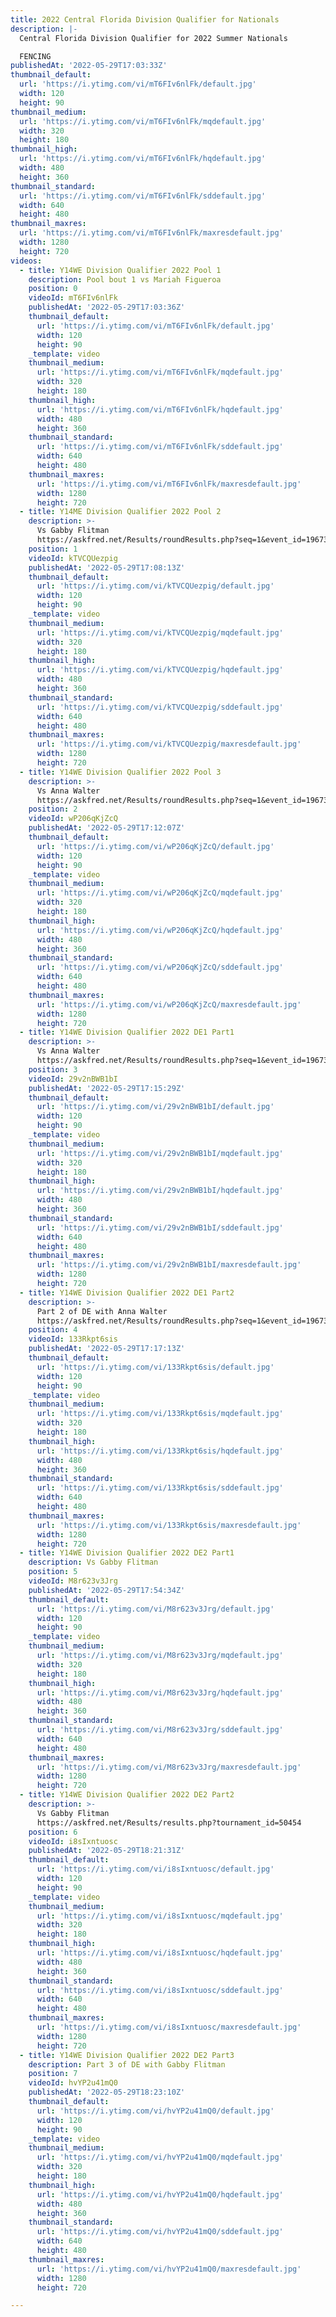 ```yaml
---
title: 2022 Central Florida Division Qualifier for Nationals
description: |-
  Central Florida Division Qualifier for 2022 Summer Nationals

  FENCING
publishedAt: '2022-05-29T17:03:33Z'
thumbnail_default:
  url: 'https://i.ytimg.com/vi/mT6FIv6nlFk/default.jpg'
  width: 120
  height: 90
thumbnail_medium:
  url: 'https://i.ytimg.com/vi/mT6FIv6nlFk/mqdefault.jpg'
  width: 320
  height: 180
thumbnail_high:
  url: 'https://i.ytimg.com/vi/mT6FIv6nlFk/hqdefault.jpg'
  width: 480
  height: 360
thumbnail_standard:
  url: 'https://i.ytimg.com/vi/mT6FIv6nlFk/sddefault.jpg'
  width: 640
  height: 480
thumbnail_maxres:
  url: 'https://i.ytimg.com/vi/mT6FIv6nlFk/maxresdefault.jpg'
  width: 1280
  height: 720
videos:
  - title: Y14WE Division Qualifier 2022 Pool 1
    description: Pool bout 1 vs Mariah Figueroa
    position: 0
    videoId: mT6FIv6nlFk
    publishedAt: '2022-05-29T17:03:36Z'
    thumbnail_default:
      url: 'https://i.ytimg.com/vi/mT6FIv6nlFk/default.jpg'
      width: 120
      height: 90
    _template: video
    thumbnail_medium:
      url: 'https://i.ytimg.com/vi/mT6FIv6nlFk/mqdefault.jpg'
      width: 320
      height: 180
    thumbnail_high:
      url: 'https://i.ytimg.com/vi/mT6FIv6nlFk/hqdefault.jpg'
      width: 480
      height: 360
    thumbnail_standard:
      url: 'https://i.ytimg.com/vi/mT6FIv6nlFk/sddefault.jpg'
      width: 640
      height: 480
    thumbnail_maxres:
      url: 'https://i.ytimg.com/vi/mT6FIv6nlFk/maxresdefault.jpg'
      width: 1280
      height: 720
  - title: Y14ME Division Qualifier 2022 Pool 2
    description: >-
      Vs Gabby Flitman
      https://askfred.net/Results/roundResults.php?seq=1&event_id=196735
    position: 1
    videoId: kTVCQUezpig
    publishedAt: '2022-05-29T17:08:13Z'
    thumbnail_default:
      url: 'https://i.ytimg.com/vi/kTVCQUezpig/default.jpg'
      width: 120
      height: 90
    _template: video
    thumbnail_medium:
      url: 'https://i.ytimg.com/vi/kTVCQUezpig/mqdefault.jpg'
      width: 320
      height: 180
    thumbnail_high:
      url: 'https://i.ytimg.com/vi/kTVCQUezpig/hqdefault.jpg'
      width: 480
      height: 360
    thumbnail_standard:
      url: 'https://i.ytimg.com/vi/kTVCQUezpig/sddefault.jpg'
      width: 640
      height: 480
    thumbnail_maxres:
      url: 'https://i.ytimg.com/vi/kTVCQUezpig/maxresdefault.jpg'
      width: 1280
      height: 720
  - title: Y14WE Division Qualifier 2022 Pool 3
    description: >-
      Vs Anna Walter
      https://askfred.net/Results/roundResults.php?seq=1&event_id=196735
    position: 2
    videoId: wP206qKjZcQ
    publishedAt: '2022-05-29T17:12:07Z'
    thumbnail_default:
      url: 'https://i.ytimg.com/vi/wP206qKjZcQ/default.jpg'
      width: 120
      height: 90
    _template: video
    thumbnail_medium:
      url: 'https://i.ytimg.com/vi/wP206qKjZcQ/mqdefault.jpg'
      width: 320
      height: 180
    thumbnail_high:
      url: 'https://i.ytimg.com/vi/wP206qKjZcQ/hqdefault.jpg'
      width: 480
      height: 360
    thumbnail_standard:
      url: 'https://i.ytimg.com/vi/wP206qKjZcQ/sddefault.jpg'
      width: 640
      height: 480
    thumbnail_maxres:
      url: 'https://i.ytimg.com/vi/wP206qKjZcQ/maxresdefault.jpg'
      width: 1280
      height: 720
  - title: Y14WE Division Qualifier 2022 DE1 Part1
    description: >-
      Vs Anna Walter
      https://askfred.net/Results/roundResults.php?seq=1&event_id=196735
    position: 3
    videoId: 29v2nBWB1bI
    publishedAt: '2022-05-29T17:15:29Z'
    thumbnail_default:
      url: 'https://i.ytimg.com/vi/29v2nBWB1bI/default.jpg'
      width: 120
      height: 90
    _template: video
    thumbnail_medium:
      url: 'https://i.ytimg.com/vi/29v2nBWB1bI/mqdefault.jpg'
      width: 320
      height: 180
    thumbnail_high:
      url: 'https://i.ytimg.com/vi/29v2nBWB1bI/hqdefault.jpg'
      width: 480
      height: 360
    thumbnail_standard:
      url: 'https://i.ytimg.com/vi/29v2nBWB1bI/sddefault.jpg'
      width: 640
      height: 480
    thumbnail_maxres:
      url: 'https://i.ytimg.com/vi/29v2nBWB1bI/maxresdefault.jpg'
      width: 1280
      height: 720
  - title: Y14WE Division Qualifier 2022 DE1 Part2
    description: >-
      Part 2 of DE with Anna Walter
      https://askfred.net/Results/roundResults.php?seq=1&event_id=196735
    position: 4
    videoId: 133Rkpt6sis
    publishedAt: '2022-05-29T17:17:13Z'
    thumbnail_default:
      url: 'https://i.ytimg.com/vi/133Rkpt6sis/default.jpg'
      width: 120
      height: 90
    _template: video
    thumbnail_medium:
      url: 'https://i.ytimg.com/vi/133Rkpt6sis/mqdefault.jpg'
      width: 320
      height: 180
    thumbnail_high:
      url: 'https://i.ytimg.com/vi/133Rkpt6sis/hqdefault.jpg'
      width: 480
      height: 360
    thumbnail_standard:
      url: 'https://i.ytimg.com/vi/133Rkpt6sis/sddefault.jpg'
      width: 640
      height: 480
    thumbnail_maxres:
      url: 'https://i.ytimg.com/vi/133Rkpt6sis/maxresdefault.jpg'
      width: 1280
      height: 720
  - title: Y14WE Division Qualifier 2022 DE2 Part1
    description: Vs Gabby Flitman
    position: 5
    videoId: M8r623v3Jrg
    publishedAt: '2022-05-29T17:54:34Z'
    thumbnail_default:
      url: 'https://i.ytimg.com/vi/M8r623v3Jrg/default.jpg'
      width: 120
      height: 90
    _template: video
    thumbnail_medium:
      url: 'https://i.ytimg.com/vi/M8r623v3Jrg/mqdefault.jpg'
      width: 320
      height: 180
    thumbnail_high:
      url: 'https://i.ytimg.com/vi/M8r623v3Jrg/hqdefault.jpg'
      width: 480
      height: 360
    thumbnail_standard:
      url: 'https://i.ytimg.com/vi/M8r623v3Jrg/sddefault.jpg'
      width: 640
      height: 480
    thumbnail_maxres:
      url: 'https://i.ytimg.com/vi/M8r623v3Jrg/maxresdefault.jpg'
      width: 1280
      height: 720
  - title: Y14WE Division Qualifier 2022 DE2 Part2
    description: >-
      Vs Gabby Flitman
      https://askfred.net/Results/results.php?tournament_id=50454
    position: 6
    videoId: i8sIxntuosc
    publishedAt: '2022-05-29T18:21:31Z'
    thumbnail_default:
      url: 'https://i.ytimg.com/vi/i8sIxntuosc/default.jpg'
      width: 120
      height: 90
    _template: video
    thumbnail_medium:
      url: 'https://i.ytimg.com/vi/i8sIxntuosc/mqdefault.jpg'
      width: 320
      height: 180
    thumbnail_high:
      url: 'https://i.ytimg.com/vi/i8sIxntuosc/hqdefault.jpg'
      width: 480
      height: 360
    thumbnail_standard:
      url: 'https://i.ytimg.com/vi/i8sIxntuosc/sddefault.jpg'
      width: 640
      height: 480
    thumbnail_maxres:
      url: 'https://i.ytimg.com/vi/i8sIxntuosc/maxresdefault.jpg'
      width: 1280
      height: 720
  - title: Y14WE Division Qualifier 2022 DE2 Part3
    description: Part 3 of DE with Gabby Flitman
    position: 7
    videoId: hvYP2u41mQ0
    publishedAt: '2022-05-29T18:23:10Z'
    thumbnail_default:
      url: 'https://i.ytimg.com/vi/hvYP2u41mQ0/default.jpg'
      width: 120
      height: 90
    _template: video
    thumbnail_medium:
      url: 'https://i.ytimg.com/vi/hvYP2u41mQ0/mqdefault.jpg'
      width: 320
      height: 180
    thumbnail_high:
      url: 'https://i.ytimg.com/vi/hvYP2u41mQ0/hqdefault.jpg'
      width: 480
      height: 360
    thumbnail_standard:
      url: 'https://i.ytimg.com/vi/hvYP2u41mQ0/sddefault.jpg'
      width: 640
      height: 480
    thumbnail_maxres:
      url: 'https://i.ytimg.com/vi/hvYP2u41mQ0/maxresdefault.jpg'
      width: 1280
      height: 720

---
```

